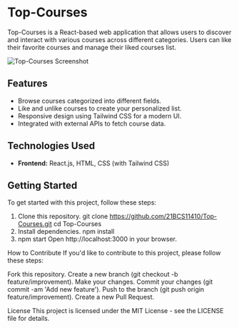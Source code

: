 # Top-Courses

Top-Courses is a React-based web application that allows users to discover and interact with various courses across different categories. Users can like their favorite courses and manage their liked courses list.

![Top-Courses Screenshot](./public/Screenshot.png)

## Features

- Browse courses categorized into different fields.
- Like and unlike courses to create your personalized list.
- Responsive design using Tailwind CSS for a modern UI.
- Integrated with external APIs to fetch course data.

## Technologies Used

- **Frontend:** React.js, HTML, CSS (with Tailwind CSS)

## Getting Started

To get started with this project, follow these steps:

1. Clone this repository.
   git clone https://github.com/21BCS11410/Top-Courses.git
   cd Top-Courses
2. Install dependencies.
    npm install
3.   npm start
Open http://localhost:3000 in your browser.

How to Contribute
If you'd like to contribute to this project, please follow these steps:

Fork this repository.
Create a new branch (git checkout -b feature/improvement).
Make your changes.
Commit your changes (git commit -am 'Add new feature').
Push to the branch (git push origin feature/improvement).
Create a new Pull Request.

License
This project is licensed under the MIT License - see the LICENSE file for details.

